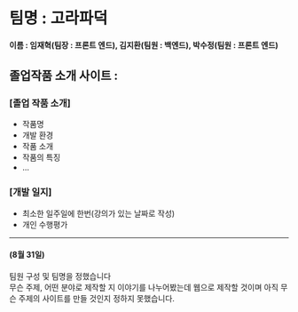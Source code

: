 # 팀명 : 고라파덕

#### 이름 : 임재혁(팀장 : 프론트 엔드), 김지환(팀원 : 백엔드), 박수정(팀원 : 프론트 엔드)

## 졸업작품 소개 사이트 :

### [졸업 작품 소개]

- 작품명
- 개발 환경
- 작품 소개
- 작품의 특징
- ...

### [개발 일지]

- 최소한 일주일에 한번(강의가 있는 날짜로 작성)
- 개인 수행평가

---

#### (8월 31일)

팀원 구성 및 팀명을 정했습니다  
무슨 주제, 어떤 분야로 제작할 지 이야기를 나누어봤는데 웹으로 제작할 것이며 아직 무슨 주제의 사이트를 만들 것인지 정하지 못했습니다.

